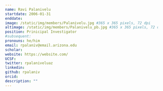 ```yaml
---
name: Ravi Palanivelu
startdate: 2006-01-31
enddate:
image: /static/img/members/Palanivelu.jpg #365 x 365 pixels, 72 dpi
altimage: /static/img/members/Palanivelu_pb.jpg #365 x 365 pixels, 72 dpi
position: Prinicipal Investigator
#subsequent:
pronouns: he/him
email: rpalaniv@email.arizona.edu
scholar: 
website: https://website.com/
UCSF:
twitter: rpalaniveluaz
linkedin:
github: rpalaniv
orcid:
description: ""
---
```

